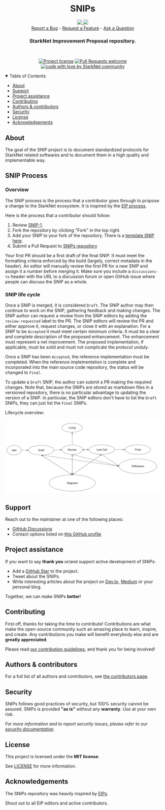 <div align="center">
  <h1 align="center">SNIPs</h1>
  <p align="center">
    <a href="https://community.starknet.io/">
        <img src="https://img.shields.io/badge/StarkNet%20Shamans-5C4C9F?style=for-the-badge&logo=startrek&logoColor=white">
    </a>
    <a href="https://twitter.com/intent/follow?screen_name=StarkNetFndn">
        <img src="https://img.shields.io/badge/Twitter-1DA1F2?style=for-the-badge&logo=twitter&logoColor=white">
    </a>
      <br />
  <a href="https://github.com/starknet-community-libs/SNIPs/issues/new?assignees=&labels=bug&template=01_BUG_REPORT.md&title=bug%3A+">Report a Bug</a>
  -
  <a href="https://github.com/starknet-community-libs/SNIPs/issues/new?assignees=&labels=enhancement&template=02_FEATURE_REQUEST.md&title=feat%3A+">Request a Feature</a>
  -
  <a href="https://github.com/starknet-community-libs/SNIPs/discussions">Ask a Question</a>       
  </p>
  
  <h3 align="center">StarkNet Improvement Proposal repository.</h3>
</div>

<div align="center">
<br />

[![Project license](https://img.shields.io/github/license/starknet-community-libs/SNIPs.svg?style=flat-square)](LICENSE)
[![Pull Requests welcome](https://img.shields.io/badge/PRs-welcome-ff69b4.svg?style=flat-square)](https://github.com/starknet-community-libs/SNIPs/issues?q=is%3Aissue+is%3Aopen+label%3A%22help+wanted%22)
[![code with love by StarkNet community](https://img.shields.io/badge/%3C%2F%3E%20with%20%E2%99%A5%20by-StarkNet%20Community-ff1414.svg?style=flat-square)](https://github.com/starknet-community-libs)

</div>

<details open="open">
<summary>Table of Contents</summary>

- [About](#about)
- [Support](#support)
- [Project assistance](#project-assistance)
- [Contributing](#contributing)
- [Authors & contributors](#authors--contributors)
- [Security](#security)
- [License](#license)
- [Acknowledgements](#acknowledgements)

</details>

## About

The goal of the SNIP project is to document standardized protocols for StarkNet related softwares and to document them in a high quality and implementable way.

## SNIP Process

### Overview

The SNIP process is the process that a contributor goes through to propose a change to the StarkNet ecosystem. It is inspired by the [EIP process](https://eips.ethereum.org/EIPS/eip-1).

Here is the process that a contributor should follow:

1. Review [SNIP-1](./SNIPS/snip-1.md).
2. Fork the repository by clicking "Fork" in the top right.
3. Add your SNIP to your fork of the repository. There is a [template SNIP here](./SNIPS/snip-template.md).
4. Submit a Pull Request to [SNIPs repository](https://github.com/starknet-community-libs/SNIPs)

Your first PR should be a first draft of the final SNIP. It must meet the formatting criteria enforced by the build (largely, correct metadata in the header). An editor will manually review the first PR for a new SNIP and assign it a number before merging it. Make sure you include a `discussions-to` header with the URL to a discussion forum or open GitHub issue where people can discuss the SNIP as a whole.

### SNIP life cycle

Once a SNIP is merged, it is considered `Draft`. The SNIP author may then continue to work on the SNIP, gathering feedback and making changes. The SNIP author can request a review from the SNIP editors by adding the `review-requested` label to the PR. The SNIP editors will review the PR and either approve it, request changes, or close it with an explanation. For a SNIP to be `Accepted` it must meet certain minimum criteria. It must be a clear and complete description of the proposed enhancement. The enhancement must represent a net improvement. The proposed implementation, if applicable, must be solid and must not complicate the protocol unduly.

Once a SNIP has been `Accepted`, the reference implementation must be completed. When the reference implementation is complete and incorporated into the main source code repository, the status will be changed to `Final`.

To update a `Draft` SNIP, the author can submit a PR making the required changes. Note that, because the SNIPs are stored as markdown files in a versioned repository, there is no particular advantage to updating the version of a SNIP. In particular, the SNIP editors don't have to list the `Draft` SNIPs, they can just list the `Final` SNIPs.

Lifecycle overview:

![SNIP lifecycle](./assets/snip-1/SNIP-process-update.jpg)

## Support

Reach out to the maintainer at one of the following places:

- [GitHub Discussions](https://github.com/abdelhamidbakhta/SNIPs/discussions)
- Contact options listed on [this GitHub profile](https://github.com/abdelhamidbakhta)

## Project assistance

If you want to say **thank you** or/and support active development of SNIPs:

- Add a [GitHub Star](https://github.com/starknet-community-libs/SNIPs) to the project.
- Tweet about the SNIPs.
- Write interesting articles about the project on [Dev.to](https://dev.to/), [Medium](https://medium.com/) or your personal blog.

Together, we can make SNIPs **better**!

## Contributing

First off, thanks for taking the time to contribute! Contributions are what make the open-source community such an amazing place to learn, inspire, and create. Any contributions you make will benefit everybody else and are **greatly appreciated**.

Please read [our contribution guidelines](docs/CONTRIBUTING.md), and thank you for being involved!

## Authors & contributors

For a full list of all authors and contributors, see [the contributors page](https://github.com/starknet-community-libs/SNIPs/contributors).

## Security

SNIPs follows good practices of security, but 100% security cannot be assured.
SNIPs is provided **"as is"** without any **warranty**. Use at your own risk.

_For more information and to report security issues, please refer to our [security documentation](docs/SECURITY.md)._

## License

This project is licensed under the **MIT license**.

See [LICENSE](LICENSE) for more information.

## Acknowledgements

The SNIPs repository was heavily inspired by [EIPs](https://github.com/ethereum/EIPs).

Shout out to all EIP editors and active contributors.

